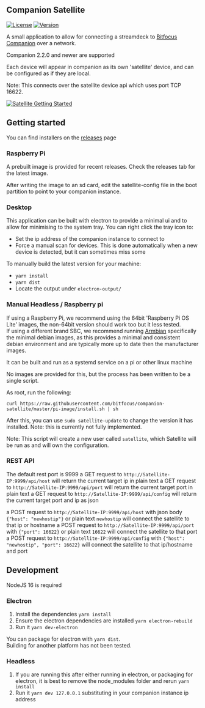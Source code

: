 ## Companion Satellite

[![License](https://img.shields.io/github/license/bitfocus/companion-satellite)](https://github.com/bitfocus/companion-satellite/blob/master/LICENSE)
[![Version](https://img.shields.io/github/v/release/bitfocus/companion-satellite)](https://github.com/bitfocus/companion-satellite/releases)

A small application to allow for connecting a streamdeck to [Bitfocus Companion](https://github.com/bitfocus/companion) over a network.

Companion 2.2.0 and newer are supported

Each device will appear in companion as its own 'satellite' device, and can be configured as if they are local.

Note: This connects over the satellite device api which uses port TCP 16622.

[![Satellite Getting Started](http://img.youtube.com/vi/eNnUxRl4yP4/0.jpg)](http://www.youtube.com/watch?v=eNnUxRl4yP4 'Remote Stream Deck control with Companion Satellite')

## Getting started

You can find installers on the [releases](https://github.com/bitfocus/companion-satellite/releases) page

### Raspberry Pi

A prebuilt image is provided for recent releases. Check the releases tab for the latest image.

After writing the image to an sd card, edit the satellite-config file in the boot partition to point to your companion instance.

### Desktop

This application can be built with electron to provide a minimal ui and to allow for minimising to the system tray.
You can right click the tray icon to:

- Set the ip address of the companion instance to connect to
- Force a manual scan for devices. This is done automatically when a new device is detected, but it can sometimes miss some

To manually build the latest version for your machine:

- `yarn install`
- `yarn dist`
- Locate the output under `electron-output/`

### Manual Headless / Raspberry pi

If using a Raspberry Pi, we recommend using the 64bit 'Raspberry Pi OS Lite' images, the non-64bit version should work too but it less tested.  
If using a different brand SBC, we recommend running [Armbian](https://www.armbian.com/) specifically the minimal debian images, as this provides a minimal and consistent debian environment and are typically more up to date then the manufacturer images.

It can be built and run as a systemd service on a pi or other linux machine

No images are provided for this, but the process has been written to be a single script.

As root, run the following:

```
curl https://raw.githubusercontent.com/bitfocus/companion-satellite/master/pi-image/install.sh | sh
```

After this, you can use `sudo satellite-update` to change the version it has installed. Note: this is currently not fully implemented.

Note: This script will create a new user called `satellite`, which Satellite will be run as and will own the configuration.

### REST API

The default rest port is 9999
a GET request to `http://Satellite-IP:9999/api/host` will return the current target ip in plain text
a GET request to `http://Satellite-IP:9999/api/port` will return the current target port in plain text
a GET request to `http://Satellite-IP:9999/api/config` will return the current target port and ip as json

a POST request to `http://Satellite-IP:9999/api/host` with json body `{"host": "newhostip"}` or plain text `newhostip` will connect the satellite to that ip or hostname
a POST request to `http://Satellite-IP:9999/api/port` with `{"port": 16622}` or plain text `16622` will connect the satellite to that port
a POST request to `http://Satellite-IP:9999/api/config` with `{"host": "newhostip", "port": 16622}` will connect the satellite to that ip/hostname and port

## Development

NodeJS 16 is required

### Electron

1. Install the dependencies `yarn install`
1. Ensure the electron dependencies are installed `yarn electron-rebuild`
1. Run it `yarn dev-electron`

You can package for electron with `yarn dist`.  
Building for another platform has not been tested.

### Headless

1. If you are running this after either running in electron, or packaging for electron, it is best to remove the node_modules folder and rerun `yarn install`
1. Run it `yarn dev 127.0.0.1` substituting in your companion instance ip address
